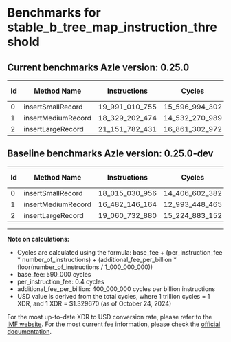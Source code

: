 # Benchmarks for stable_b_tree_map_instruction_threshold

## Current benchmarks Azle version: 0.25.0

| Id  | Method Name        | Instructions   | Cycles         | USD           | USD/Million Calls | Change                                  |
| --- | ------------------ | -------------- | -------------- | ------------- | ----------------- | --------------------------------------- |
| 0   | insertSmallRecord  | 19_991_010_755 | 15_596_994_302 | $0.0207388554 | $20_738.85        | <font color="red">+1_975_979_799</font> |
| 1   | insertMediumRecord | 18_329_202_474 | 14_532_270_989 | $0.0193231248 | $19_323.12        | <font color="red">+1_847_056_310</font> |
| 2   | insertLargeRecord  | 21_151_782_431 | 16_861_302_972 | $0.0224199687 | $22_419.96        | <font color="red">+2_091_049_551</font> |

## Baseline benchmarks Azle version: 0.25.0-dev

| Id  | Method Name        | Instructions   | Cycles         | USD           | USD/Million Calls |
| --- | ------------------ | -------------- | -------------- | ------------- | ----------------- |
| 0   | insertSmallRecord  | 18_015_030_956 | 14_406_602_382 | $0.0191560270 | $19_156.02        |
| 1   | insertMediumRecord | 16_482_146_164 | 12_993_448_465 | $0.0172769986 | $17_276.99        |
| 2   | insertLargeRecord  | 19_060_732_880 | 15_224_883_152 | $0.0202440704 | $20_244.07        |

---

**Note on calculations:**

- Cycles are calculated using the formula: base_fee + (per_instruction_fee \* number_of_instructions) + (additional_fee_per_billion \* floor(number_of_instructions / 1_000_000_000))
- base_fee: 590_000 cycles
- per_instruction_fee: 0.4 cycles
- additional_fee_per_billion: 400_000_000 cycles per billion instructions
- USD value is derived from the total cycles, where 1 trillion cycles = 1 XDR, and 1 XDR = $1.329670 (as of October 24, 2024)

For the most up-to-date XDR to USD conversion rate, please refer to the [IMF website](https://www.imf.org/external/np/fin/data/rms_sdrv.aspx).
For the most current fee information, please check the [official documentation](https://internetcomputer.org/docs/current/developer-docs/gas-cost#execution).

